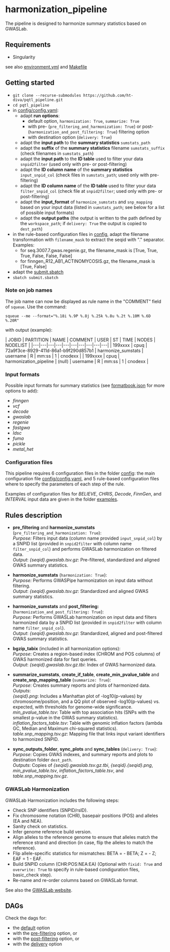 # harmonization_pipeline
The pipeline is designed to harmonize summary statistics based on GWASLab.

## Requirements
* Singularity

see also [environment.yml](environment.yml) and [Makefile](Makefile)

## Getting started

* `git clone --recurse-submodules https://github.com/ht-diva/pqtl_pipeline.git`
* `cd pqtl_pipeline`
* in [config/config.yaml](config/config.yaml):
    * adapt **run options**:
        - default option, `harmonization: True`, `summarize: True`
        - with pre- (`pre_filtering_and_harmonization: True`) or post- (`harmonization_and_post_filtering: True`) filtering option
        - with destination option (`delivery: True`)
    * adapt the **input path** to the **summary statistics** `sumstats_path`
    * adapt the **suffix** of the **summary statistics** filename `sumstats_suffix` (check filenames in `sumstats_path`)
    * adapt the **input path** to the **ID table** used to filter your data `snpid2filter` (used only with pre- or post-filtering)
    * adapt the **ID column name** of the **summary statistics** `input_snpid_col` (check files in `sumstats_path`; used only with pre-filtering)
    * adapt the **ID column name** of the **ID table** used to filter your data `filter_snpid_col` (check file at `snpid2filter`; used only with pre- or post-filtering)
    * adapt the **input_format** of `harmonize_sumstats` and `snp_mapping` based on your input data (listed in `sumstats_path`; see below for a list of possible input formats)
    * adapt the **output paths** (the output is written to the path defined by the `workspace_path`; if `delivery: True` the output is copied to `dest_path`)
* in the rule-based configuration files in [config](config), adapt the filename transformation with `filename_mask` to extract the seqid with "." separator. Examples:
    * for seq.3007.7.gwas.regenie.gz, the filename_mask is [True, True, True, False, False, False]
    * for finngen_R12_AB1_ACTINOMYCOSIS.gz, the filename_mask is [True, False]
* adapt the [submit.sbatch](submit.sbatch)
* `sbatch submit.sbatch`

### Note on job names

The job name can now be displayed as rule name in the "COMMENT" field of `squeue`. Use the command:

`squeue --me --format="%.18i %.9P %.8j %.25k %.8u %.2t %.10M %.6D %.20R"`

with output (example):

| JOBID | PARTITION | NAME | COMMENT | USER | ST | TIME | NODES | NODELIST |
|---|---|---|---|---|---|---|---|---|---|
| 199xxxx | cpuq | 72a9f3ce-8929-411d-86a1-b9f290d857b1 | harmonize_sumstats | username | R  | mm:ss | 1 | cnodexx |
| 199xxxx | cpuq | harmonization_pipeline | (null) | username | R  | mm:ss | 1 | cnodexx |

### Input formats

Possible input formats for summary statistics (see [formatbook.json](workflow/scripts/gwaspipe/data/formatbook.json) for more options to add):
* *finngen*
* *vcf*
* *decode*
* *gwaslab*
* *regenie*
* *fastgwa*
* *ldsc*
* *fuma*
* *pickle*
* *metal_het*

### Configuration files

This pipeline requires 6 configuration files in the folder [config](config): the main configuration file [config/config.yaml](config/config.yaml), and 5 rule-based configuration files where to specify the parameters of each step of the rule.

Examples of configuration files for *BELIEVE*, *CHRIS*, *Decode*, *FinnGen*, and *INTERVAL* input data are given in the folder [examples](examples).

## Rules description
* **pre_filtering** and **harmonize_sumstats** (`pre_filtering_and_harmonization: True`): <br />
*Purpose:* Filters input data (column name provided `input_snpid_col`) by a SNPID list (provided in `snpid2filter` with column name `filter_snpid_col`) and performs GWASLab harmonization on filtered data.<br />
*Output*: *{seqid}.gwaslab.tsv.gz*: Pre-filtered, standardized and aligned GWAS summary statistics.<br />

* **harmonize_sumstats** (`harmonization: True`): <br />
*Purpose:*  Performs GWASPipe harmonization on input data without filtering.<br />
*Output*: *{seqid}.gwaslab.tsv.gz*: Standardized and aligned GWAS summary statistics.<br />

* **harmonize_sumstats** and **post_filtering:** (`harmonization_and_post_filtering: True`): <br />
*Purpose:* Performs GWASLab harmonization on input data and filters harmonized data by a SNPID list (provided in `snpid2filter` with column name `filter_snpid_col`).<br />
*Output*: *{seqid}.gwaslab.tsv.gz*: Standardized, aligned and post-filtered GWAS summary statistics.<br />

* **bgzip_tabix** (included in all harmonization options): <br />
*Purpose*: Creates a region-based index (CHROM and POS columns) of GWAS harmonized data for fast queries.<br />
*Output*: *{seqid}.gwaslab.tsv.gz.tbi*: Index of GWAS harmonized data.<br />

* **summarize_sumstats**, **create_if_table**, **create_min_pvalue_table** and **create_snp_mapping_table**  (`summarize: True`): <br />
*Purpose*: Creates summary reports and plots of harmonized data.<br />
*Outputs*:<br />
*{seqid}.png*: Includes a Manhattan plot of -log10(p-values) by chromosome/position, and a QQ plot of observed -log10(p-values) vs. expected, with thresholds for genome-wide significance.<br />
*min_pvalue_table.tsv*: Table with top association hits (SNPs with the smallest p-value in the GWAS summary statistics).<br />
*inflation_factors_table.tsv*: Table with genomic inflation factors (lambda GC, Median and Maximum chi-squared statistics).<br />
*table.snp_mapping.tsv.gz*: Mapping file that links input variant identifiers to harmonized SNPID.<br />

* **sync_outputs_folder**, **sync_plots** and **sync_tables**  (`delivery: True`): <br />
*Purpose*: Copies GWAS indexes, and summary reports and plots to destination folder `dest_path`.<br />
*Outputs*: Copies of *{seqid}.gwaslab.tsv.gz.tbi*, *{seqid}.{seqid}.png*, *min_pvalue_table.tsv*, *inflation_factors_table.tsv*, and *table.snp_mapping.tsv.gz*.<br />

### GWASLab Harmonization

GWASLab Harmonization includes the following steps:

* Check SNP identifiers (SNPID/rsID).
* Fix chromosome notation (CHR), basepair positions (POS) and alleles (EA and NEA).
* Sanity check on statistics.
* Infer genome reference build version.
* Align alleles to the reference genome to ensure that alleles match the reference strand and direction (in case, flip the alleles to match the reference).
* Flip allele-specific statistics for mismatches: BETA = - BETA; Z = - Z; EAF = 1 - EAF.
* Build SNPID column (CHR:POS:NEA:EA) (Optional with `fixid: True` and `overwrite: True` to specify in rule-based condiguration files, basic_check step).
* Re-name and re-order columns based on GWASLab format.

See also the [GWASLab website](https://cloufield.github.io/gwaslab/).

## DAGs
Check the dags for: 
* the [default](dag_default.svg) option<br />
* with the [pre-filtering](dag_prefiltering.svg) option, or<br />
* with the [post-filtering](dag_postfiltering.svg) option, or<br />
* with the [delivery](dag_delivery.svg) option<br />